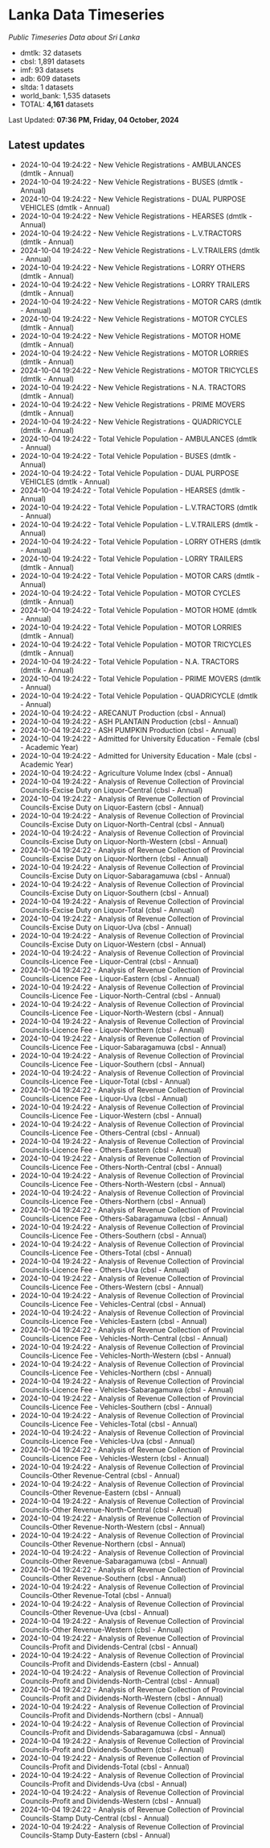 # Lanka Data Timeseries
*Public Timeseries Data about Sri Lanka*

* dmtlk: 32 datasets
* cbsl: 1,891 datasets
* imf: 93 datasets
* adb: 609 datasets
* sltda: 1 datasets
* world_bank: 1,535 datasets
* TOTAL: **4,161** datasets

Last Updated: **07:36 PM, Friday, 04 October, 2024**

## Latest updates

* 2024-10-04 19:24:22 - New Vehicle Registrations - AMBULANCES (dmtlk - Annual)
* 2024-10-04 19:24:22 - New Vehicle Registrations - BUSES (dmtlk - Annual)
* 2024-10-04 19:24:22 - New Vehicle Registrations - DUAL PURPOSE VEHICLES (dmtlk - Annual)
* 2024-10-04 19:24:22 - New Vehicle Registrations - HEARSES (dmtlk - Annual)
* 2024-10-04 19:24:22 - New Vehicle Registrations - L.V.TRACTORS (dmtlk - Annual)
* 2024-10-04 19:24:22 - New Vehicle Registrations - L.V.TRAILERS (dmtlk - Annual)
* 2024-10-04 19:24:22 - New Vehicle Registrations - LORRY OTHERS (dmtlk - Annual)
* 2024-10-04 19:24:22 - New Vehicle Registrations - LORRY TRAILERS (dmtlk - Annual)
* 2024-10-04 19:24:22 - New Vehicle Registrations - MOTOR CARS (dmtlk - Annual)
* 2024-10-04 19:24:22 - New Vehicle Registrations - MOTOR CYCLES (dmtlk - Annual)
* 2024-10-04 19:24:22 - New Vehicle Registrations - MOTOR HOME (dmtlk - Annual)
* 2024-10-04 19:24:22 - New Vehicle Registrations - MOTOR LORRIES (dmtlk - Annual)
* 2024-10-04 19:24:22 - New Vehicle Registrations - MOTOR TRICYCLES (dmtlk - Annual)
* 2024-10-04 19:24:22 - New Vehicle Registrations - N.A. TRACTORS (dmtlk - Annual)
* 2024-10-04 19:24:22 - New Vehicle Registrations - PRIME MOVERS (dmtlk - Annual)
* 2024-10-04 19:24:22 - New Vehicle Registrations - QUADRICYCLE (dmtlk - Annual)
* 2024-10-04 19:24:22 - Total Vehicle Population - AMBULANCES (dmtlk - Annual)
* 2024-10-04 19:24:22 - Total Vehicle Population - BUSES (dmtlk - Annual)
* 2024-10-04 19:24:22 - Total Vehicle Population - DUAL PURPOSE VEHICLES (dmtlk - Annual)
* 2024-10-04 19:24:22 - Total Vehicle Population - HEARSES (dmtlk - Annual)
* 2024-10-04 19:24:22 - Total Vehicle Population - L.V.TRACTORS (dmtlk - Annual)
* 2024-10-04 19:24:22 - Total Vehicle Population - L.V.TRAILERS (dmtlk - Annual)
* 2024-10-04 19:24:22 - Total Vehicle Population - LORRY OTHERS (dmtlk - Annual)
* 2024-10-04 19:24:22 - Total Vehicle Population - LORRY TRAILERS (dmtlk - Annual)
* 2024-10-04 19:24:22 - Total Vehicle Population - MOTOR CARS (dmtlk - Annual)
* 2024-10-04 19:24:22 - Total Vehicle Population - MOTOR CYCLES (dmtlk - Annual)
* 2024-10-04 19:24:22 - Total Vehicle Population - MOTOR HOME (dmtlk - Annual)
* 2024-10-04 19:24:22 - Total Vehicle Population - MOTOR LORRIES (dmtlk - Annual)
* 2024-10-04 19:24:22 - Total Vehicle Population - MOTOR TRICYCLES (dmtlk - Annual)
* 2024-10-04 19:24:22 - Total Vehicle Population - N.A. TRACTORS (dmtlk - Annual)
* 2024-10-04 19:24:22 - Total Vehicle Population - PRIME MOVERS (dmtlk - Annual)
* 2024-10-04 19:24:22 - Total Vehicle Population - QUADRICYCLE (dmtlk - Annual)
* 2024-10-04 19:24:22 - ARECANUT Production (cbsl - Annual)
* 2024-10-04 19:24:22 - ASH PLANTAIN Production (cbsl - Annual)
* 2024-10-04 19:24:22 - ASH PUMPKIN Production (cbsl - Annual)
* 2024-10-04 19:24:22 - Admitted for University Education - Female (cbsl - Academic Year)
* 2024-10-04 19:24:22 - Admitted for University Education - Male (cbsl - Academic Year)
* 2024-10-04 19:24:22 - Agriculture Volume Index (cbsl - Annual)
* 2024-10-04 19:24:22 - Analysis of Revenue Collection of Provincial Councils-Excise Duty on Liquor-Central (cbsl - Annual)
* 2024-10-04 19:24:22 - Analysis of Revenue Collection of Provincial Councils-Excise Duty on Liquor-Eastern (cbsl - Annual)
* 2024-10-04 19:24:22 - Analysis of Revenue Collection of Provincial Councils-Excise Duty on Liquor-North-Central (cbsl - Annual)
* 2024-10-04 19:24:22 - Analysis of Revenue Collection of Provincial Councils-Excise Duty on Liquor-North-Western (cbsl - Annual)
* 2024-10-04 19:24:22 - Analysis of Revenue Collection of Provincial Councils-Excise Duty on Liquor-Northern (cbsl - Annual)
* 2024-10-04 19:24:22 - Analysis of Revenue Collection of Provincial Councils-Excise Duty on Liquor-Sabaragamuwa (cbsl - Annual)
* 2024-10-04 19:24:22 - Analysis of Revenue Collection of Provincial Councils-Excise Duty on Liquor-Southern (cbsl - Annual)
* 2024-10-04 19:24:22 - Analysis of Revenue Collection of Provincial Councils-Excise Duty on Liquor-Total (cbsl - Annual)
* 2024-10-04 19:24:22 - Analysis of Revenue Collection of Provincial Councils-Excise Duty on Liquor-Uva (cbsl - Annual)
* 2024-10-04 19:24:22 - Analysis of Revenue Collection of Provincial Councils-Excise Duty on Liquor-Western (cbsl - Annual)
* 2024-10-04 19:24:22 - Analysis of Revenue Collection of Provincial Councils-Licence Fee - Liquor-Central (cbsl - Annual)
* 2024-10-04 19:24:22 - Analysis of Revenue Collection of Provincial Councils-Licence Fee - Liquor-Eastern (cbsl - Annual)
* 2024-10-04 19:24:22 - Analysis of Revenue Collection of Provincial Councils-Licence Fee - Liquor-North-Central (cbsl - Annual)
* 2024-10-04 19:24:22 - Analysis of Revenue Collection of Provincial Councils-Licence Fee - Liquor-North-Western (cbsl - Annual)
* 2024-10-04 19:24:22 - Analysis of Revenue Collection of Provincial Councils-Licence Fee - Liquor-Northern (cbsl - Annual)
* 2024-10-04 19:24:22 - Analysis of Revenue Collection of Provincial Councils-Licence Fee - Liquor-Sabaragamuwa (cbsl - Annual)
* 2024-10-04 19:24:22 - Analysis of Revenue Collection of Provincial Councils-Licence Fee - Liquor-Southern (cbsl - Annual)
* 2024-10-04 19:24:22 - Analysis of Revenue Collection of Provincial Councils-Licence Fee - Liquor-Total (cbsl - Annual)
* 2024-10-04 19:24:22 - Analysis of Revenue Collection of Provincial Councils-Licence Fee - Liquor-Uva (cbsl - Annual)
* 2024-10-04 19:24:22 - Analysis of Revenue Collection of Provincial Councils-Licence Fee - Liquor-Western (cbsl - Annual)
* 2024-10-04 19:24:22 - Analysis of Revenue Collection of Provincial Councils-Licence Fee - Others-Central (cbsl - Annual)
* 2024-10-04 19:24:22 - Analysis of Revenue Collection of Provincial Councils-Licence Fee - Others-Eastern (cbsl - Annual)
* 2024-10-04 19:24:22 - Analysis of Revenue Collection of Provincial Councils-Licence Fee - Others-North-Central (cbsl - Annual)
* 2024-10-04 19:24:22 - Analysis of Revenue Collection of Provincial Councils-Licence Fee - Others-North-Western (cbsl - Annual)
* 2024-10-04 19:24:22 - Analysis of Revenue Collection of Provincial Councils-Licence Fee - Others-Northern (cbsl - Annual)
* 2024-10-04 19:24:22 - Analysis of Revenue Collection of Provincial Councils-Licence Fee - Others-Sabaragamuwa (cbsl - Annual)
* 2024-10-04 19:24:22 - Analysis of Revenue Collection of Provincial Councils-Licence Fee - Others-Southern (cbsl - Annual)
* 2024-10-04 19:24:22 - Analysis of Revenue Collection of Provincial Councils-Licence Fee - Others-Total (cbsl - Annual)
* 2024-10-04 19:24:22 - Analysis of Revenue Collection of Provincial Councils-Licence Fee - Others-Uva (cbsl - Annual)
* 2024-10-04 19:24:22 - Analysis of Revenue Collection of Provincial Councils-Licence Fee - Others-Western (cbsl - Annual)
* 2024-10-04 19:24:22 - Analysis of Revenue Collection of Provincial Councils-Licence Fee - Vehicles-Central (cbsl - Annual)
* 2024-10-04 19:24:22 - Analysis of Revenue Collection of Provincial Councils-Licence Fee - Vehicles-Eastern (cbsl - Annual)
* 2024-10-04 19:24:22 - Analysis of Revenue Collection of Provincial Councils-Licence Fee - Vehicles-North-Central (cbsl - Annual)
* 2024-10-04 19:24:22 - Analysis of Revenue Collection of Provincial Councils-Licence Fee - Vehicles-North-Western (cbsl - Annual)
* 2024-10-04 19:24:22 - Analysis of Revenue Collection of Provincial Councils-Licence Fee - Vehicles-Northern (cbsl - Annual)
* 2024-10-04 19:24:22 - Analysis of Revenue Collection of Provincial Councils-Licence Fee - Vehicles-Sabaragamuwa (cbsl - Annual)
* 2024-10-04 19:24:22 - Analysis of Revenue Collection of Provincial Councils-Licence Fee - Vehicles-Southern (cbsl - Annual)
* 2024-10-04 19:24:22 - Analysis of Revenue Collection of Provincial Councils-Licence Fee - Vehicles-Total (cbsl - Annual)
* 2024-10-04 19:24:22 - Analysis of Revenue Collection of Provincial Councils-Licence Fee - Vehicles-Uva (cbsl - Annual)
* 2024-10-04 19:24:22 - Analysis of Revenue Collection of Provincial Councils-Licence Fee - Vehicles-Western (cbsl - Annual)
* 2024-10-04 19:24:22 - Analysis of Revenue Collection of Provincial Councils-Other Revenue-Central (cbsl - Annual)
* 2024-10-04 19:24:22 - Analysis of Revenue Collection of Provincial Councils-Other Revenue-Eastern (cbsl - Annual)
* 2024-10-04 19:24:22 - Analysis of Revenue Collection of Provincial Councils-Other Revenue-North-Central (cbsl - Annual)
* 2024-10-04 19:24:22 - Analysis of Revenue Collection of Provincial Councils-Other Revenue-North-Western (cbsl - Annual)
* 2024-10-04 19:24:22 - Analysis of Revenue Collection of Provincial Councils-Other Revenue-Northern (cbsl - Annual)
* 2024-10-04 19:24:22 - Analysis of Revenue Collection of Provincial Councils-Other Revenue-Sabaragamuwa (cbsl - Annual)
* 2024-10-04 19:24:22 - Analysis of Revenue Collection of Provincial Councils-Other Revenue-Southern (cbsl - Annual)
* 2024-10-04 19:24:22 - Analysis of Revenue Collection of Provincial Councils-Other Revenue-Total (cbsl - Annual)
* 2024-10-04 19:24:22 - Analysis of Revenue Collection of Provincial Councils-Other Revenue-Uva (cbsl - Annual)
* 2024-10-04 19:24:22 - Analysis of Revenue Collection of Provincial Councils-Other Revenue-Western (cbsl - Annual)
* 2024-10-04 19:24:22 - Analysis of Revenue Collection of Provincial Councils-Profit and Dividends-Central (cbsl - Annual)
* 2024-10-04 19:24:22 - Analysis of Revenue Collection of Provincial Councils-Profit and Dividends-Eastern (cbsl - Annual)
* 2024-10-04 19:24:22 - Analysis of Revenue Collection of Provincial Councils-Profit and Dividends-North-Central (cbsl - Annual)
* 2024-10-04 19:24:22 - Analysis of Revenue Collection of Provincial Councils-Profit and Dividends-North-Western (cbsl - Annual)
* 2024-10-04 19:24:22 - Analysis of Revenue Collection of Provincial Councils-Profit and Dividends-Northern (cbsl - Annual)
* 2024-10-04 19:24:22 - Analysis of Revenue Collection of Provincial Councils-Profit and Dividends-Sabaragamuwa (cbsl - Annual)
* 2024-10-04 19:24:22 - Analysis of Revenue Collection of Provincial Councils-Profit and Dividends-Southern (cbsl - Annual)
* 2024-10-04 19:24:22 - Analysis of Revenue Collection of Provincial Councils-Profit and Dividends-Total (cbsl - Annual)
* 2024-10-04 19:24:22 - Analysis of Revenue Collection of Provincial Councils-Profit and Dividends-Uva (cbsl - Annual)
* 2024-10-04 19:24:22 - Analysis of Revenue Collection of Provincial Councils-Profit and Dividends-Western (cbsl - Annual)
* 2024-10-04 19:24:22 - Analysis of Revenue Collection of Provincial Councils-Stamp Duty-Central (cbsl - Annual)
* 2024-10-04 19:24:22 - Analysis of Revenue Collection of Provincial Councils-Stamp Duty-Eastern (cbsl - Annual)